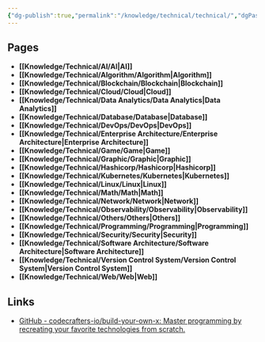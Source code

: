 ```yaml
---
{"dg-publish":true,"permalink":"/knowledge/technical/technical/","dgPassFrontmatter":true}
---
```


## Pages

- **[[Knowledge/Technical/AI/AI\|AI]]**
- **[[Knowledge/Technical/Algorithm/Algorithm\|Algorithm]]**
- **[[Knowledge/Technical/Blockchain/Blockchain\|Blockchain]]**
- **[[Knowledge/Technical/Cloud/Cloud\|Cloud]]**
- **[[Knowledge/Technical/Data Analytics/Data Analytics\|Data Analytics]]**
- **[[Knowledge/Technical/Database/Database\|Database]]**
- **[[Knowledge/Technical/DevOps/DevOps\|DevOps]]**
- **[[Knowledge/Technical/Enterprise Architecture/Enterprise Architecture\|Enterprise Architecture]]**
- **[[Knowledge/Technical/Game/Game\|Game]]**
- **[[Knowledge/Technical/Graphic/Graphic\|Graphic]]**
- **[[Knowledge/Technical/Hashicorp/Hashicorp\|Hashicorp]]**
- **[[Knowledge/Technical/Kubernetes/Kubernetes\|Kubernetes]]**
- **[[Knowledge/Technical/Linux/Linux\|Linux]]**
- **[[Knowledge/Technical/Math/Math\|Math]]**
- **[[Knowledge/Technical/Network/Network\|Network]]**
- **[[Knowledge/Technical/Observability/Observability\|Observability]]**
- **[[Knowledge/Technical/Others/Others\|Others]]**
- **[[Knowledge/Technical/Programming/Programming\|Programming]]**
- **[[Knowledge/Technical/Security/Security\|Security]]**
- **[[Knowledge/Technical/Software Architecture/Software Architecture\|Software Architecture]]**
- **[[Knowledge/Technical/Version Control System/Version Control System\|Version Control System]]**
- **[[Knowledge/Technical/Web/Web\|Web]]**


## Links
- [GitHub - codecrafters-io/build-your-own-x: Master programming by recreating your favorite technologies from scratch.](https://github.com/codecrafters-io/build-your-own-x)
